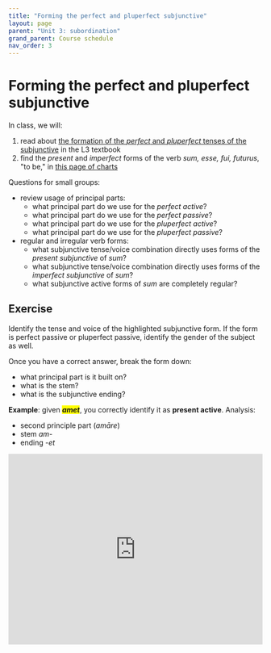 ```yaml
---
title: "Forming the perfect and pluperfect subjunctive"
layout: page
parent: "Unit 3: subordination"
grand_parent: Course schedule
nav_order: 3
---
```



# Forming the perfect and pluperfect subjunctive


In class, we will:

1. read about [the formation of the *perfect* and *pluperfect* tenses of the subjunctive](https://lingualatina.github.io/textbook/presentation/07-subjunctive/) in the L3 textbook
2. find the *present* and *imperfect* forms of the verb *sum, esse, fui, futurus*, "to be," in [this page of charts](https://lingualatina.github.io/textbook/reference/irregular-verbs-paradigms/)


Questions for small groups:

- review usage of principal parts:
  - what principal part do we use for the *perfect active*?
  - what principal part do we use for the *perfect passive*?
  - what principal part do we use for the *pluperfect active*?
  - what principal part do we use for the *pluperfect passive*?
- regular and irregular verb forms:  
  - what subjunctive tense/voice combination directly uses forms of the *present subjunctive* of *sum*?
  - what subjunctive tense/voice combination directly uses forms of the *imperfect subjunctive* of *sum*?
  - what subjunctive active forms of *sum* are completely regular?

## Exercise

Identify the tense and voice of the highlighted subjunctive form.  If the form is perfect passive or pluperfect passive, identify the gender of the subject as well.

Once you have a correct answer, break the form down:

- what principal part is it built on?  
- what is the stem?
- what is the subjunctive ending?

**Example**:  given ***<span class="highlight">amet</span>***, you correctly identify it as **present active**. Analysis:

- second principle part (*amāre*)
- stem *am-*
- ending *-et*

<iframe width="100%" height="378" frameborder="0"
  src="https://observablehq.com/embed/@l3/identify-subjunctive-forms?cell=viewof+quizdata&cell=question&cell=viewof+answer&cell=verified&cell=css"></iframe>



  <style scoped>
    .highlight {
      background-color: yellow;
    }
  </style>

